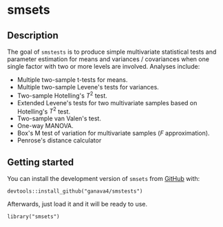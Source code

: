 # smsets

## Description

The goal of `smstests` is to produce simple multivariate statistical tests and parameter estimation for means and variances / covariances when one single factor with two or more levels are involved. Analyses include:

* Multiple two-sample t-tests for means.
* Multiple two-sample Levene's tests for variances.
* Two-sample Hotelling's $T^2$ test.
* Extended Levene's tests for two multivariate samples based on Hotelling's $T^2$ test.
* Two-sample van Valen's test.
* One-way MANOVA.
* Box's M test of variation for multivariate samples (_F_ approximation).
* Penrose's distance calculator

## Getting started

You can install the development version of `smsets` from [GitHub](https://github.com) with:

```{r}
devtools::install_github("ganava4/smstests")
```

Afterwards, just load it and it will be ready to use.


```{r}
library("smsets")
```

